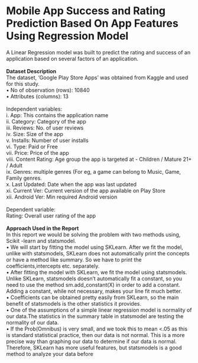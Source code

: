# Mobile App Success and Rating Prediction Based On App Features Using Regression Model 
A Linear Regression model was built to predict the rating and success of an application based on several factors of an application.<br><br>
**Dataset Description**<br>
The dataset, ‘Google Play Store Apps’ was obtained from Kaggle and used for this
study.<br>
• No of observation (rows): 10840<br>
• Attributes (columns): 13<br><br>
Independent variables:<br>
i. App: This contains the application name<br>
ii. Category: Category of the app<br>
iii. Reviews: No. of user reviews<br>
iv. Size: Size of the app<br>
v. Installs: Number of user installs<br>
vi. Type: Paid or Free<br>
vii. Price: Price of the app<br>
viii. Content Rating: Age group the app is targeted at - Children / Mature 21+ /
Adult<br>
ix. Genres: multiple genres (For eg, a game can belong to Music, Game, Family
genres.<br>
x. Last Updated: Date when the app was last updated<br>
xi. Current Ver: Current version of the app available on Play Store<br>
xii. Android Ver: Min required Android version<br><br>
Dependent variable:<br>
Rating: Overall user rating of the app<br><br>
**Approach Used in the Report**<br>
In this report we would be solving the problem with two methods using, Scikit -learn
and statsmodel.<br>
• We will start by fitting the model using SKLearn. After we fit the model, unlike
with statsmodels, SKLearn does not automatically print the concepts or have
a method like summary. So we have to print the coefficients,intercepts etc.
separately.<br>
• After fitting the model with SKLearn, we fit the model using statsmodels.
Unlike SKLearn, statsmodels doesn’t automatically fit a constant, so you need 
to use the method sm.add_constant(X) in order to add a constant. Adding a
constant, while not necessary, makes your line fit much better.<br>
• Coefficients can be obtained pretty easily from SKLearn, so the main benefit
of statsmodels is the other statistics it provides.<br>
• One of the assumptions of a simple linear regression model is normality of our
data.The statistics in the summary table in statsmodel are testing the
normality of our data.<br>
• If the Prob(Omnibus) is very small, and we took this to mean <.05 as this is
standard statistical practice, then our data is not normal. This is a more
precise way than graphing our data to determine if our data is normal.
Therefore, SKLearn has more useful features, but statsmodels is a good method to
analyze your data before<br>
